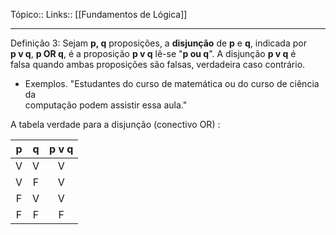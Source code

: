 Tópico::
Links:: [[Fundamentos de Lógica]]

---
Definição 3: Sejam **p, q** proposições, a **disjunção** de **p** e **q**, indicada por  
**p v q**, **p OR q**, é a proposição **p v q** lê-se "**p ou q**". A disjunção **p v q** é  
falsa quando ambas proposições são falsas, verdadeira caso contrário.

- Exemplos. "Estudantes do curso de matemática ou do curso de ciência da  
computação podem assistir essa aula."

A tabela verdade para a disjunção (conectivo OR) :

|  p  |  q  | p v q |
|:---:|:---:|:-----:|
|  V  |  V  |   V   |
|  V  |  F  |   V   |
|  F  |  V  |   V   |
|  F  |  F  |   F   |
